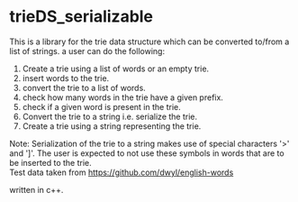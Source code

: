 # trieDS_serializable
This is a library for the trie data structure which can be converted to/from a list of strings.
a user can do the following:

1. Create a trie using a list of words or an empty trie.
2. insert words to the trie.
3. convert the trie to a list of words.
4. check how many words in the trie have a given prefix.
5. check if a given word is present in the trie.
6. Convert the trie to a string i.e. serialize the trie.
7. Create a trie using a string representing the trie.

Note: Serialization of the trie to a string makes use of special characters '>' and ']'. The user is expected to not use these symbols in words that are to be inserted to the trie. <br>
Test data taken from https://github.com/dwyl/english-words

written in c++.
